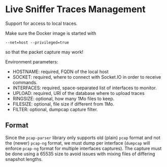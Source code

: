 Live Sniffer Traces Management
==============================

Support for access to local traces.

Make sure the Docker image is started with

    --net=host --privileged=true

so that the packet capture may work!

Environment parameters:
* HOSTNAME: required, FQDN of the local host
* SOCKET: required, where to connect with Socket.IO in order to receive commands.
* INTERFACES: required, space-separated list of interfaces to monitor.
* UPLOAD: required, URI of the database where to upload traces
* RINGSIZE: optional, how many 1Mo files to keep.
* FILESIZE: optional, file size if different from 1Mo.
* FILTER: optional, dumpcap capture filter.

Format
------

Since the `pcap-parser` library only supports old (plain) `pcap` format and not the (newer) `pcap-ng` format, we must dump per interface (`dumpcap` will enforce `pcap-ng` format for multiple interfaces captures).
The capture must be done using a 65535 size to avoid issues with mixing files of differing snapshot lengths.
